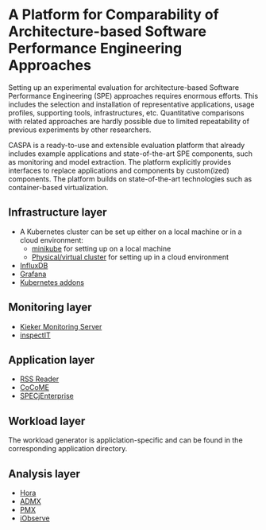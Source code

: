# A Platform for Comparability of Architecture-based Software Performance Engineering Approaches

Setting up an experimental evaluation for architecture-based Software Performance Engineering (SPE) approaches requires enormous efforts. This includes the selection and installation of representative applications, usage profiles, supporting tools, infrastructures, etc. Quantitative comparisons with related approaches are hardly possible due to limited repeatability of previous experiments by other researchers.

CASPA is a ready-to-use and extensible evaluation platform that already includes example applications and state-of-the-art SPE components, such as monitoring and model extraction. The platform explicitly provides interfaces to replace applications and components by custom(ized) components. The platform builds on state-of-the-art technologies such as container-based virtualization.

## Infrastructure layer
* A Kubernetes cluster can be set up either on a local machine or in a cloud environment:
   * [minikube](https://github.com/kubernetes/minikube) for setting up on a local machine
   * [Physical/virtual cluster](https://kubernetes.io/docs/getting-started-guides/) for setting up in a cloud environment
* [InfluxDB](https://github.com/spec-rgdevops/CASPA-platform/tree/master/infrastructure/influxdb)
* [Grafana](https://github.com/spec-rgdevops/CASPA-platform/tree/master/infrastructure/grafana)
* [Kubernetes addons](https://github.com/spec-rgdevops/CASPA-platform/tree/master/infrastructure/k8s-addons)

## Monitoring layer
* [Kieker Monitoring Server](https://github.com/spec-rgdevops/CASPA-platform/tree/master/monitoring/kieker)
* [inspectIT](https://github.com/inspectit-docker)

## Application layer
* [RSS Reader](https://github.com/spec-rgdevops/CASPA-platform/tree/master/application/rssreader)
* [CoCoME](https://github.com/cocome-community-case-study/cocome-cloud-jee-docker)
* [SPECjEnterprise](https://github.com/spec-rgdevops/docker-SPECjEnterprise2010)

## Workload layer
The workload generator is appliclation-specific and can be found in the corresponding application directory.

## Analysis layer
* [Hora](https://github.com/spec-rgdevops/CASPA-platform/tree/master/analysis/hora)
* [ADMX](https://github.com/spec-rgdevops/CASPA-platform/tree/master/analysis/admx)
* [PMX](https://github.com/spec-rgdevops/CASPA-platform/tree/master/analysis/pmx)
* [iObserve](https://github.com/research-iobserve/docker-images)
